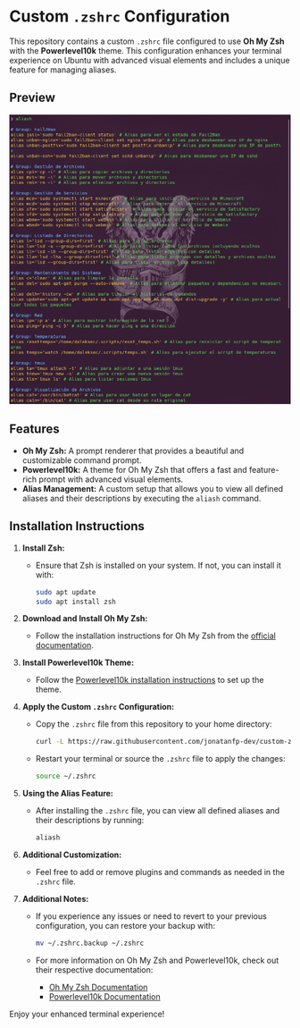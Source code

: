# Custom `.zshrc` Configuration

This repository contains a custom `.zshrc` file configured to use **Oh My Zsh** with the **Powerlevel10k** theme. This configuration enhances your terminal experience on Ubuntu with advanced visual elements and includes a unique feature for managing aliases.

## Preview

![Terminal Example](assets/example.png)

## Features

- **Oh My Zsh:** A prompt renderer that provides a beautiful and customizable command prompt.
- **Powerlevel10k:** A theme for Oh My Zsh that offers a fast and feature-rich prompt with advanced visual elements.
- **Alias Management:** A custom setup that allows you to view all defined aliases and their descriptions by executing the `aliash` command.

## Installation Instructions

1. **Install Zsh:**
   - Ensure that Zsh is installed on your system. If not, you can install it with:
     ```bash
     sudo apt update
     sudo apt install zsh
     ```

2. **Download and Install Oh My Zsh:**
   - Follow the installation instructions for Oh My Zsh from the [official documentation](https://ohmyz.sh/).

3. **Install Powerlevel10k Theme:**
   - Follow the [Powerlevel10k installation instructions](https://github.com/romkatv/powerlevel10k#oh-my-zsh) to set up the theme.

4. **Apply the Custom `.zshrc` Configuration:**
   - Copy the `.zshrc` file from this repository to your home directory:
     ```bash
     curl -L https://raw.githubusercontent.com/jonatanfp-dev/custom-zshrc/master/.zshrc -o ~/.zshrc
     ```
   - Restart your terminal or source the `.zshrc` file to apply the changes:
     ```bash
     source ~/.zshrc
     ```

5. **Using the Alias Feature:**
   - After installing the `.zshrc` file, you can view all defined aliases and their descriptions by running:
     ```bash
     aliash
     ```

6. **Additional Customization:**
   - Feel free to add or remove plugins and commands as needed in the `.zshrc` file.

7. **Additional Notes:**
   - If you experience any issues or need to revert to your previous configuration, you can restore your backup with:
     ```bash
     mv ~/.zshrc.backup ~/.zshrc
     ```

   - For more information on Oh My Zsh and Powerlevel10k, check out their respective documentation:
     - [Oh My Zsh Documentation](https://github.com/ohmyzsh/ohmyzsh/wiki)
     - [Powerlevel10k Documentation](https://github.com/romkatv/powerlevel10k)

Enjoy your enhanced terminal experience!
